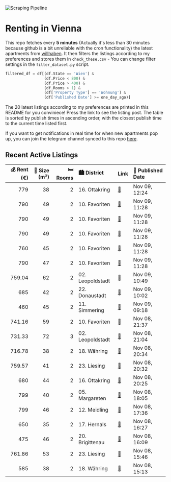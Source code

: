 ![Scraping Pipeline](https://github.com/AthomsG/renting-in-vienna/actions/workflows/run_pipeline.yml/badge.svg)


# Renting in Vienna

This repo fetches every **5 minutes** (Actually it's less than 30 minutes because github is a bit unreliable with the cron functionality) the latest apartments from [willhaben](https://www.willhaben.at/).
It then filters the listings according to my preferences and stores them in `check_these.csv` - You can change filter settings in the `filter_dataset.py` script.

```python
filtered_df = df[(df.State == 'Wien') & 
                 (df.Price < 800) &
                 (df.Price > 400) &
                 (df.Rooms > 1) &
                 (df['Property Type'] == 'Wohnung') &
                 (df['Published Date'] >= one_day_ago)]
```

The 20 latest listings according to my preferences are printed in this README for you conviniece! Press the link to see the listing post.
The table is sorted by publish times in ascending order, with the closest publish time to the current time listed first.

If you want to get notifications in real time for when new apartments pop up, you can join the telegram channel synced to this repo [here](https://t.me/+1HPAYOf5BSsyNTlk).

## Recent Active Listings

|   💰 Rent (€) |   📏 Size (m²) |   🛏️ Rooms | 🏙️ District      | Link                                                                                                                                                                                                                  | 📅 Published Date   |
|-------------:|--------------:|-----------:|:-----------------|:----------------------------------------------------------------------------------------------------------------------------------------------------------------------------------------------------------------------|:-------------------|
|       779    |            38 |          2 | 16. Ottakring    | [🔗](https://www.willhaben.at/iad/immobilien/d/mietwohnungen/wien/wien-1160-ottakring/singelhit-/-p%C3%A4rchenhit-in-neubau-provsionsfrei-1676811835/)                                                                 | Nov 09, 12:24      |
|       790    |            49 |          2 | 10. Favoriten    | [🔗](https://www.willhaben.at/iad/immobilien/d/mietwohnungen/wien/wien-1100-favoriten/hochwertige-2-zimmer-wohnung-mit-balkon-und-wohlf%C3%BChlatmosph%C3%A4re---viola-park---am-laaer-berg-1094558488/)               | Nov 09, 11:28      |
|       790    |            49 |          2 | 10. Favoriten    | [🔗](https://www.willhaben.at/iad/immobilien/d/mietwohnungen/wien/wien-1100-favoriten/viola-park---ihre-wohlf%C3%BChloase-am-laaer-berg---leben-mit-aussicht:-2-zimmer-wohnung-mit-balkon-1168697587/)                 | Nov 09, 11:28      |
|       790    |            49 |          2 | 10. Favoriten    | [🔗](https://www.willhaben.at/iad/immobilien/d/mietwohnungen/wien/wien-1100-favoriten/viola-park---2-zimmer-und-balkon---wohnen-mit-komfort-und-ausblick---ihre-wohlf%C3%BChloase-am-laaer-berg-1233725437/)           | Nov 09, 11:28      |
|       760    |            45 |          2 | 10. Favoriten    | [🔗](https://www.willhaben.at/iad/immobilien/d/mietwohnungen/wien/wien-1100-favoriten/viola-park---zwei-zimmer-ein-balkon---wohnen-in-perfekter-balance---ihre-wohlf%C3%BChloase-am-laaer-berg-1019099001/)            | Nov 09, 11:28      |
|       790    |            47 |          2 | 10. Favoriten    | [🔗](https://www.willhaben.at/iad/immobilien/d/mietwohnungen/wien/wien-1100-favoriten/viola-park---ihre-wohlf%C3%BChloase-am-laaer-berg--gem%C3%BCtliche-2-zimmer-wohnung-mit-balkon-in-ruhiger-lage-1488914495/)      | Nov 09, 11:28      |
|       759.04 |            62 |          2 | 02. Leopoldstadt | [🔗](https://www.willhaben.at/iad/immobilien/d/mietwohnungen/wien/wien-1020-leopoldstadt/nur-sozialbau-mieter---2-zimmer-wohnung-im-aufstrebenden-nordbahnviertel-1238777386/)                                         | Nov 09, 10:49      |
|       685    |            42 |          2 | 22. Donaustadt   | [🔗](https://www.willhaben.at/iad/immobilien/d/mietwohnungen/wien/wien-1220-donaustadt/helle-2-zimmer-wohnung-in-der-seestadt---5-minuten-zur-u2-1255093104/)                                                          | Nov 09, 10:02      |
|       460    |            45 |          2 | 11. Simmering    | [🔗](https://www.willhaben.at/iad/immobilien/d/mietwohnungen/wien/wien-1110-simmering/%21%21-gemeindewohnung-2-zimmer-direktvergabe-%21%21-972301523/)                                                                 | Nov 09, 09:18      |
|       741.16 |            59 |          2 | 10. Favoriten    | [🔗](https://www.willhaben.at/iad/immobilien/d/mietwohnungen/wien/wien-1100-favoriten/provisionsfrei:-unbefristeter-59m%C2%B2-altbau-mit-lift-n%C3%A4he-wasserturm-favoriten---1100-wien-1475598775/)                  | Nov 08, 21:37      |
|       731.33 |            72 |          3 | 02. Leopoldstadt | [🔗](https://www.willhaben.at/iad/immobilien/d/mietwohnungen/wien/wien-1020-leopoldstadt/gemeindewohnung-1020-wien---direktvergabe-961976560/)                                                                         | Nov 08, 21:04      |
|       716.78 |            38 |          2 | 18. Währing      | [🔗](https://www.willhaben.at/iad/immobilien/d/mietwohnungen/wien/wien-1180-w%C3%A4hring/provisionsfrei:-gartenseitiger-38m%C2%B2-altbau-mit-2-zimmern-u.-einbauk%C3%BCche---1180-wien-918828505/)                     | Nov 08, 20:34      |
|       759.57 |            41 |          2 | 23. Liesing      | [🔗](https://www.willhaben.at/iad/immobilien/d/mietwohnungen/wien/wien-1230-liesing/miet-kauf%21---singlehit%21-2-zimmer-neubauwohnung-in-beliebter-wohngegend-liesing%60s---nahe-perchtholdsdorfer-heide-1095208325/) | Nov 08, 20:32      |
|       680    |            44 |          2 | 16. Ottakring    | [🔗](https://www.willhaben.at/iad/immobilien/d/mietwohnungen/wien/wien-1160-ottakring/privat%21-2-zimmerwohnung-zu-vermieten-1865971676/)                                                                              | Nov 08, 20:25      |
|       799    |            40 |          2 | 05. Margareten   | [🔗](https://www.willhaben.at/iad/immobilien/d/mietwohnungen/wien/wien-1050-margareten/energieeffizientes-gut-angebundenes-2-zi-raumwunder---provisionsfrei-1747515262/)                                               | Nov 08, 18:05      |
|       799    |            46 |          2 | 12. Meidling     | [🔗](https://www.willhaben.at/iad/immobilien/d/mietwohnungen/wien/wien-1120-meidling/preiswerte-2-zimmerwohnung-mit-balkon-im-1.-og-im-gr%C3%BCner-umgebung-2009116743/)                                               | Nov 08, 17:36      |
|       650    |            35 |          2 | 17. Hernals      | [🔗](https://www.willhaben.at/iad/immobilien/d/mietwohnungen/wien/wien-1170-hernals/zweitwohnung-%7C-studentenwohnung-mit-lift-2004559041/)                                                                            | Nov 08, 16:27      |
|       475    |            46 |          2 | 20. Brigittenau  | [🔗](https://www.willhaben.at/iad/immobilien/d/mietwohnungen/wien/wien-1200-brigittenau/gemeindewohnung-2-zimmer-%28vollm%C3%B6beliert%29-1323955363/)                                                                 | Nov 08, 16:09      |
|       761.86 |            53 |          2 | 23. Liesing      | [🔗](https://www.willhaben.at/iad/immobilien/d/mietwohnungen/wien/wien-1230-liesing/%28reserviert%29-neubauwohnung-zu-vermieten-1328245928/)                                                                           | Nov 08, 15:46      |
|       585    |            38 |          2 | 18. Währing      | [🔗](https://www.willhaben.at/iad/immobilien/d/mietwohnungen/wien/wien-1180-w%C3%A4hring/1180-freundliche-2-zimmer-wohnung-1542713237/)                                                                                | Nov 08, 15:13      |
